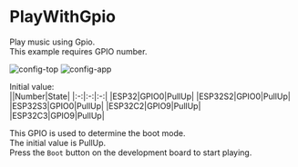 # PlayWithGpio

Play music using Gpio.   
This example requires GPIO number.   

![config-top](https://user-images.githubusercontent.com/6020549/214175080-ef28ccfa-467b-47ec-b2f5-c08f1474bd09.jpg)
![config-app](https://user-images.githubusercontent.com/6020549/214175089-9a241bf6-4886-4e05-a763-b73e0b6b0088.jpg)


Initial value:   
||Number|State|
|:-:|:-:|:-:|
|ESP32|GPIO0|PullUp|
|ESP32S2|GPIO0|PullUp|
|ESP32S3|GPIO0|PullUp|
|ESP32C2|GPIO9|PullUp|
|ESP32C3|GPIO9|PullUp|

This GPIO is used to determine the boot mode.   
The initial value is PullUp.   
Press the ```Boot``` button on the development board to start playing.

